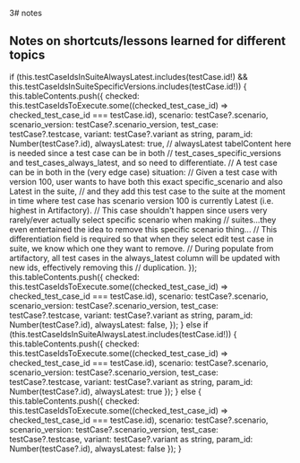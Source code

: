 3# notes

## Notes on shortcuts/lessons learned for different topics
if (this.testCaseIdsInSuiteAlwaysLatest.includes(testCase.id!) && this.testCaseIdsInSuiteSpecificVersions.includes(testCase.id!)) {
                this.tableContents.push({
                    checked: this.testCaseIdsToExecute.some((checked_test_case_id) => checked_test_case_id === testCase.id),
                    scenario: testCase?.scenario,
                    scenario_version: testCase?.scenario_version,
                    test_case: testCase?.testcase,
                    variant: testCase?.variant as string,
                    param_id: Number(testCase?.id),
                    alwaysLatest: true,
                    // alwaysLatest tabelContent here is needed since a test case can be in both
                    // test_cases_specific_versions and test_cases_always_latest, and so need to differentiate.
                    // A test case can be in both in the (very edge case) situation:
                    // Given a test case with version 100, user wants to have both this exact specific_scenario and also Latest in the suite,
                    // and they add this test case to the suite at the moment in time where test case has scenario version 100 is currently Latest (i.e. highest in Artifactory).
                    // This case shouldn't happen since users very rarely/ever actually select specific scenario when making
                    // suites...they even entertained the idea to remove this specific scenario thing...
                    // This differentiation field is required so that when they select edit test case in suite, we know which one they want to remove.
                    // During populate from artifactory, all test cases in the always_latest column will be updated with new ids, effectively removing this
                    // duplication.
                });
                this.tableContents.push({
                    checked: this.testCaseIdsToExecute.some((checked_test_case_id) => checked_test_case_id === testCase.id),
                    scenario: testCase?.scenario,
                    scenario_version: testCase?.scenario_version,
                    test_case: testCase?.testcase,
                    variant: testCase?.variant as string,
                    param_id: Number(testCase?.id),
                    alwaysLatest: false,
                });
            } else if (this.testCaseIdsInSuiteAlwaysLatest.includes(testCase.id!)) {
                this.tableContents.push({
                    checked: this.testCaseIdsToExecute.some((checked_test_case_id) => checked_test_case_id === testCase.id),
                    scenario: testCase?.scenario,
                    scenario_version: testCase?.scenario_version,
                    test_case: testCase?.testcase,
                    variant: testCase?.variant as string,
                    param_id: Number(testCase?.id),
                    alwaysLatest: true
                });
            } else {
                this.tableContents.push({
                    checked: this.testCaseIdsToExecute.some((checked_test_case_id) => checked_test_case_id === testCase.id),
                    scenario: testCase?.scenario,
                    scenario_version: testCase?.scenario_version,
                    test_case: testCase?.testcase,
                    variant: testCase?.variant as string,
                    param_id: Number(testCase?.id),
                    alwaysLatest: false
                });
            }
